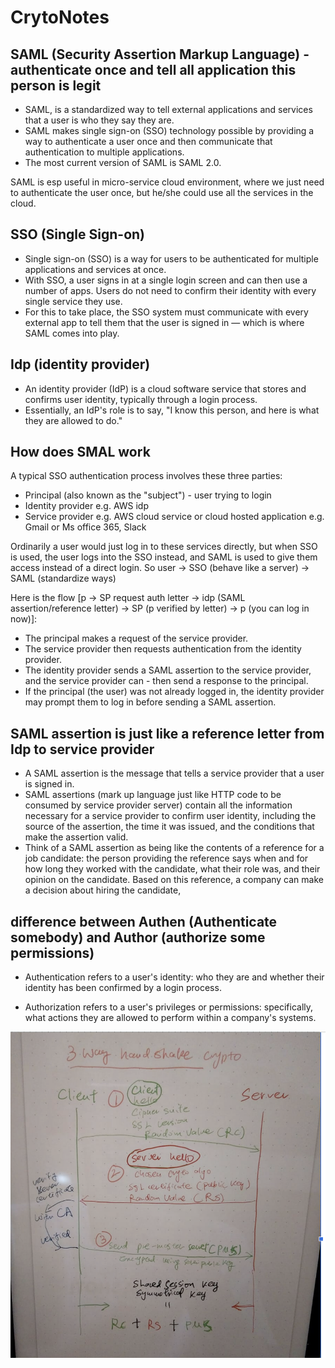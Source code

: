 # CrytoNotes

## SAML (Security Assertion Markup Language) - authenticate once and tell all application this person is legit
- SAML, is a standardized way to tell external applications and services that a user is who they say they are. 
- SAML makes single sign-on (SSO) technology possible by providing a way to authenticate a user once and then communicate that authentication to multiple applications. 
- The most current version of SAML is SAML 2.0.

SAML is esp useful in micro-service cloud environment, where we just need to authenticate the user once, but he/she could use all the services in the cloud.

## SSO (Single Sign-on)
- Single sign-on (SSO) is a way for users to be authenticated for multiple applications and services at once. 
- With SSO, a user signs in at a single login screen and can then use a number of apps. Users do not need to confirm their identity with every single service they use.
- For this to take place, the SSO system must communicate with every external app to tell them that the user is signed in — which is where SAML comes into play.

## Idp (identity provider)
- An identity provider (IdP) is a cloud software service that stores and confirms user identity, typically through a login process. 
- Essentially, an IdP's role is to say, "I know this person, and here is what they are allowed to do."

## How does SMAL work
A typical SSO authentication process involves these three parties:
- Principal (also known as the "subject") - user trying to login
- Identity provider e.g. AWS idp
- Service provider e.g. AWS cloud service or cloud hosted application e.g. Gmail or Ms office 365, Slack

Ordinarily a user would just log in to these services directly, but when SSO is used, the user logs into the SSO instead, and SAML is used to give them access instead of a direct login.
So user -> SSO (behave like a server) -> SAML (standardize ways)

Here is the flow [p -> SP request auth letter -> idp (SAML assertion/reference letter) -> SP (p verified by letter) -> p (you can log in now)]:
- The principal makes a request of the service provider. 
- The service provider then requests authentication from the identity provider. 
- The identity provider sends a SAML assertion to the service provider, and the service provider can - then send a response to the principal.
- If the principal (the user) was not already logged in, the identity provider may prompt them to log in before sending a SAML assertion.

## SAML assertion is just like a reference letter from Idp to service provider
- A SAML assertion is the message that tells a service provider that a user is signed in. 
- SAML assertions (mark up language just like HTTP code to be consumed by service provider server) contain all the information necessary for a service provider to confirm user identity, including the source of the assertion, the time it was issued, and the conditions that make the assertion valid.
- Think of a SAML assertion as being like the contents of a reference for a job candidate: the person providing the reference says when and for how long they worked with the candidate, what their role was, and their opinion on the candidate. Based on this reference, a company can make a decision about hiring the candidate,

## difference between Authen (Authenticate somebody) and Author (authorize some permissions)
- Authentication refers to a user's identity: who they are and whether their identity has been confirmed by a login process.

- Authorization refers to a user's privileges or permissions: specifically, what actions they are allowed to perform within a company's systems.
  
![Alt text](./3way.jpg)
